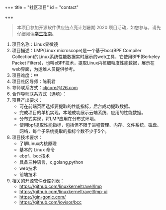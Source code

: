 +++
title = "社区项目"
id = "contact"

+++

> 本项目参加开源软件供应链点亮计划暑期 2020 项目活动，如您参与，请先仔细阅读[学生指南](https://isrc.iscas.ac.cn/summer2020/help/student.html)。

1. 项目名称：Linux显微镜
2. 项目描述：LMP(Linux microscope)是一个基于bcc(BPF Compiler Collection)的Linux系统性能数据实时展示的web工具，它使用BPF(Berkeley Packet Filters)，也叫eBPF技术，提取Linux内核细粒度性能数据，展示在web界面，为运维人员提供参考。
3. 项目难度：中
4. 项目社区导师：陈莉君
5. 导师联系方式：cljcore@126.com
6. 合作导师联系方式（选填）：
7. 项目产出要求：
   - 可在前端页面选择要提取的性能指标，后台成功提取数据。
   - 完成项目的单机实现，本地成功展示云端系统、应用的性能数据。
   - 分布式实现，将LMP应用在分布式环境。
   - 使用bpf提取性能指标，包括但不限于进程管理、内存、文件系统、磁盘、网络，每个子系统提取的指标个数不少于5个。
8. 项目技术要求：
   - 了解Linux内核原理
   - 基本的 Linux 命令
   - ebpf、bcc技术
   - 具备三种语言，c,golang,python
   - web技术
   - 前端技术
9. 相关的开源软件仓库列表：
   - https://github.com/linuxkerneltravel/lmp  
   - https://github.com/linuxkerneltravel/lmp-ui
   - https://gin-gonic.com/
   - https://github.com/iovisor/bcc